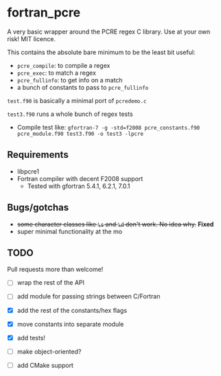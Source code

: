 fortran_pcre
============

A very basic wrapper around the PCRE regex C library. Use at your own
risk! MIT licence.

This contains the absolute bare minimum to be the least bit useful:

- `pcre_compile`: to compile a regex
- `pcre_exec`: to match a regex
- `pcre_fullinfo`: to get info on a match
- a bunch of constants to pass to `pcre_fullinfo`

`test.f90` is basically a minimal port of `pcredemo.c`

`test3.f90` runs a whole bunch of regex tests

- Compile test like: `gfortran-7 -g -std=f2008 pcre_constants.f90 pcre_module.f90 test3.f90 -o test3 -lpcre`


Requirements
------------

- libpcre1
- Fortran compiler with decent F2008 support
    - Tested with gfortran 5.4.1, 6.2.1, 7.0.1

Bugs/gotchas
------------

- ~~some character classes like `\s` and `\d` don't work. No idea why.~~ **Fixed**
- super minimal functionality at the mo


TODO
----

Pull requests more than welcome!

- [ ] wrap the rest of the API
- [ ] add module for passing strings between C/Fortran
- [x] add the rest of the constants/hex flags
- [x] move constants into separate module
- [x] add tests!
- [ ] make object-oriented?
- [ ] add CMake support

